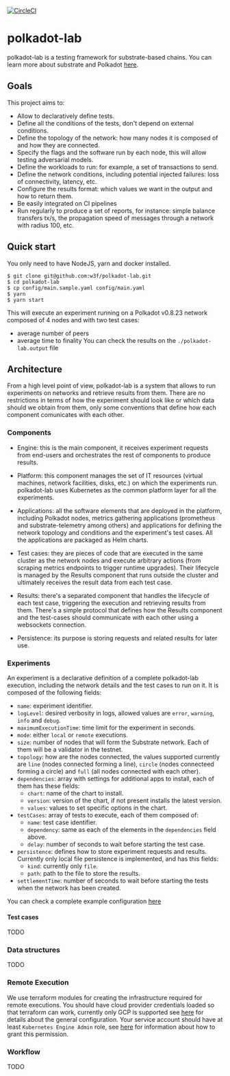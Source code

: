 [![CircleCI](https://circleci.com/gh/w3f/polkadot-lab.svg?style=svg)](https://circleci.com/gh/w3f/polkadot-lab)

# polkadot-lab

polkadot-lab is a testing framework for substrate-based chains. You can learn
more about substrate and Polkadot [here](https://wiki.polkadot.network/).

## Goals

This project aims to:

* Allow to declaratively define tests.
* Define all the conditions of the tests, don't depend on external conditions.
* Define the topology of the network: how many nodes it is composed of and how
they are connected.
* Specify the flags and the software run by each node, this will allow testing
adversarial models.
* Define the workloads to run: for example, a set of transactions to send.
* Define the network conditions, including potential injected failures: loss of
connectivity, latency, etc.
* Configure the results format: which values we want in the output and how to
return them.
* Be easily integrated on CI pipelines
* Run regularly to produce a set of reports, for instance: simple balance transfers
tx/s, the propagation speed of messages through a network with radius 100, etc.

## Quick start

You only need to have NodeJS, yarn and docker installed.

```
$ git clone git@github.com:w3f/polkadot-lab.git
$ cd polkadot-lab
$ cp config/main.sample.yaml config/main.yaml
$ yarn
$ yarn start
```
This will execute an experiment running on a Polkadot v0.8.23 network composed
of 4 nodes and with two test cases:
* average number of peers
* average time to finality
You can check the results on the `./polkadot-lab.output` file

## Architecture

From a high level point of view, polkadot-lab is a system that allows to run
experiments on networks and retrieve results from them. There are no restrictions
in terms of how the experiment should look like or which data should we obtain
from them, only some conventions that define how each component comunicates with
each other.

### Components

* Engine: this is the main component, it receives experiment requests from end-users
and orchestrates the rest of components to produce results.

* Platform: this component manages the set of IT resources (virtual machines, network
facilities, disks, etc.) on which the experiments run. polkadot-lab uses
Kubernetes as the common platform layer for all the experiments.

* Applications: all the software elements that are deployed in the platform,
including Polkadot nodes, metrics gathering applications (prometheus and
substrate-telemetry among others) and applications for defining the network
topology and conditions and the experiment's test cases. All the applications
are packaged as Helm charts.

* Test cases: they are pieces of code that are executed in the same cluster as
the network nodes and execute arbitrary actions (from scraping metrics endpoints
to trigger runtime upgrades). Their lifecycle is managed by the Results component
that runs outside the cluster and ultimately receives the result data from each
test case.

* Results: there's a separated component that handles the lifecycle of each test
case, triggering the execution and retrieving results from them. There's a simple
protocol that defines how the Results component and the test-cases should
communicate with each other using a websockets connection.

* Persistence: its purpose is storing requests and related results for later use.

### Experiments

An experiment is a declarative definition of a complete polkadot-lab execution,
including the network details and the test cases to run on it. It is composed of
the following fields:

* `name`: experiment identifier.
* `logLevel`: desired verbosity in logs, allowed values are `error`, `warning`,
`info` and `debug`.
* `maximumExecutionTime`: time limit for the experiment in seconds.
* `mode`: either `local` or `remote` executions.
* `size`: number of nodes that will form the Substrate network. Each of them
will be a validator in the testnet.
* `topology`: how are the nodes connected, the values supported currently are
`line` (nodes connected forming a line), `circle` (nodes connecteed forming a
circle) and `full` (all nodes connected with each other).
* `dependencies`: array with settings for additional apps to install, each of them
has these fields:
  * `chart`: name of the chart to install.
  * `version`: version of the chart, if not present installs the latest version.
  * `values`: values to set specific options in the chart.
* `testCases`: array of tests to execute, each of them composed of:
  * `name`: test case identifier.
  * `dependency`: same as each of the elements in the `dependencies` field above.
  * `delay`: number of seconds to wait before starting the test case.
* `persistence`: defines how to store experiment requests and results. Currently
only local file persistence is implemented, and has this fields:
  * `kind`: currently only `file`.
  * `path`: path to the file to store the results.
* `settlementTime`: number of seconds to wait before starting the tests when the
network has been created.

You can check a complete example configuration [here](./e2e-test/lab.ts#L12-#L61)

#### Test cases

TODO

### Data structures

TODO

### Remote Execution

We use terraform modules for creating the infrastructure required for remote
executions. You should have cloud provider credentials loaded so that terraform
can work, currently only GCP is supported see [here](https://www.terraform.io/docs/providers/google/guides/getting_started.html#adding-credentials) for details about the
general configuration. Your service account should have at least `Kubernetes
Engine Admin` role, see [here](https://cloud.google.com/iam/docs/granting-changing-revoking-access) for information about how to grant this permission.

### Workflow

TODO
